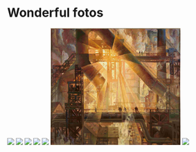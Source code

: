 # Wonderful fotos

<div class="br">
<img src="1.avif" style="width: 300px; height: auto;">
<img src="2.avif" style="width: 300px; height: auto;">
<img src="3.avif" style="width: 300px; height: auto;">
<img src="4.avif" style="width: 300px; height: auto;">
<img src="5.avif" style="width: 300px; height: auto;">
<img src="6.avif" style="width: 300px; height: auto;">
<img src="7.avif" style="width: 300px; height: auto;">
</div>
